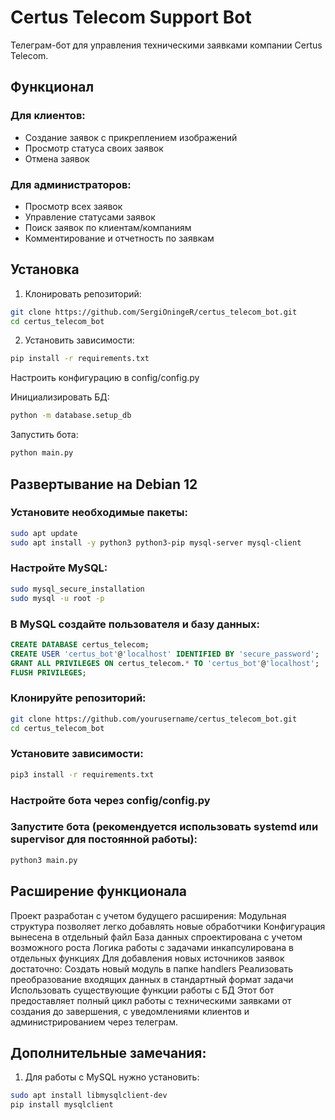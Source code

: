 # Certus Telecom Support Bot

Телеграм-бот для управления техническими заявками компании Certus Telecom.

## Функционал

### Для клиентов:
- Создание заявок с прикреплением изображений
- Просмотр статуса своих заявок
- Отмена заявок

### Для администраторов:
- Просмотр всех заявок
- Управление статусами заявок
- Поиск заявок по клиентам/компаниям
- Комментирование и отчетность по заявкам

## Установка

1. Клонировать репозиторий:
```bash
git clone https://github.com/SergiOningeR/certus_telecom_bot.git
cd certus_telecom_bot
```
2. Установить зависимости:
```bash
pip install -r requirements.txt
```
Настроить конфигурацию в config/config.py

Инициализировать БД:

```bash
python -m database.setup_db
```
Запустить бота:
```bash
python main.py
```

## Развертывание на Debian 12
### Установите необходимые пакеты:
```bash
sudo apt update
sudo apt install -y python3 python3-pip mysql-server mysql-client
```
### Настройте MySQL:
```bash
sudo mysql_secure_installation
sudo mysql -u root -p
```
### В MySQL создайте пользователя и базу данных:
```sql
CREATE DATABASE certus_telecom;
CREATE USER 'certus_bot'@'localhost' IDENTIFIED BY 'secure_password';
GRANT ALL PRIVILEGES ON certus_telecom.* TO 'certus_bot'@'localhost';
FLUSH PRIVILEGES;
```
### Клонируйте репозиторий:
```bash
git clone https://github.com/yourusername/certus_telecom_bot.git
cd certus_telecom_bot
```
### Установите зависимости:
```bash
pip3 install -r requirements.txt
```
### Настройте бота через config/config.py

### Запустите бота (рекомендуется использовать systemd или supervisor для постоянной работы):
```bash
python3 main.py
```
## Расширение функционала
Проект разработан с учетом будущего расширения:
Модульная структура позволяет легко добавлять новые обработчики
Конфигурация вынесена в отдельный файл
База данных спроектирована с учетом возможного роста
Логика работы с задачами инкапсулирована в отдельных функциях
Для добавления новых источников заявок достаточно:
Создать новый модуль в папке handlers
Реализовать преобразование входящих данных в стандартный формат задачи
Использовать существующие функции работы с БД
Этот бот предоставляет полный цикл работы с техническими заявками от создания до завершения, с уведомлениями клиентов и администрированием через телеграм.


## Дополнительные замечания:
1. Для работы с MySQL нужно установить:
```bash
sudo apt install libmysqlclient-dev
pip install mysqlclient
```
